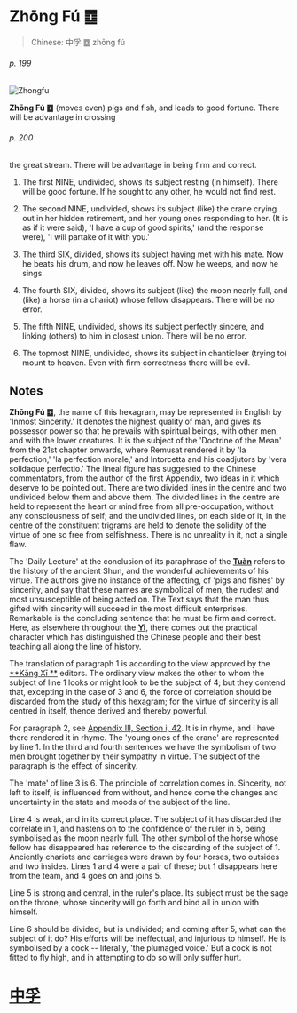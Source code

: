 # Zhōng Fú ䷼

> Chinese: 中孚 ䷼ zhōng fú

###### p. 199

![Zhongfu](https://88o.io/wp-content/uploads/2018/09/61-e4b8ade5ad9azhongfu.jpg)

**Zhōng Fú ䷼** (moves even) pigs and fish, and leads to good fortune.
There will be advantage in crossing

###### p. 200

the great stream. There will be advantage in being firm and correct.

1. The first NINE, undivided, shows its subject resting (in himself). There will be good fortune. If he sought to any other, he would not find rest.

2. The second NINE, undivided, shows its subject (like) the crane crying out in her hidden retirement, and her young ones responding to her. (It is as if it were said), 'I have a cup of good spirits,' (and the response were), 'I will partake of it with you.'

3. The third SIX, divided, shows its subject having met with his mate. Now he beats his drum, and now he leaves off. Now he weeps, and now he sings.

4. The fourth SIX, divided, shows its subject (like) the moon nearly full, and (like) a horse (in a chariot) whose fellow disappears. There will be no error.

5. The fifth NINE, undivided, shows its subject perfectly sincere, and linking (others) to him in closest union. There will be no error.

6. The topmost NINE, undivided, shows its subject in chanticleer (trying to) mount to heaven. Even with firm correctness there will be evil.

## Notes

**Zhōng Fú ䷼**, the name of this hexagram, may be represented in English by 'Inmost Sincerity.'
It denotes the highest quality of man, and gives its possessor power so that he prevails with spiritual beings, with other men, and with the lower creatures.
It is the subject of the 'Doctrine of the Mean' from the 21st chapter onwards, where Remusat rendered it by 'la perfection,' 'la perfection morale,' and Intorcetta and his coadjutors by 'vera solidaque perfectio.' The lineal figure has suggested to the Chinese commentators, from the author of the first Appendix, two ideas in it which deserve to be pointed out. There are two divided lines in the centre and two undivided below them and above them. The divided lines in the centre are held to represent the heart or mind free from all pre-occupation, without any consciousness of self; and the undivided lines, on each side of it, in the centre of the constituent trigrams are held to denote the solidity of the virtue of one so free from selfishness. There is no unreality in it, not a single flaw.

The 'Daily Lecture' at the conclusion of its paraphrase of the [**Tuàn**](https://en.wikipedia.org/wiki/Ten_Wings) refers to the history of the ancient Shun, and the wonderful achievements of his virtue. The authors give no instance of the affecting, of 'pigs and fishes' by sincerity, and say that these names are symbolical of men, the rudest and most unsusceptible of being acted on. The Text says that the man thus gifted with sincerity will succeed in the most difficult enterprises. Remarkable is the concluding sentence that he must be firm and correct. Here, as elsewhere throughout the [**Yì**](https://en.wikipedia.org/wiki/I_Ching), there comes out the practical character which has distinguished the Chinese people and their best teaching all along the line of history.

The translation of paragraph 1 is according to the view approved by the [**Kāng Xī **](https://en.wikipedia.org/wiki/Kangxi_Dictionary) editors. The ordinary view makes the other to whom the subject of line 1 looks or might look to be the subject of 4; but they contend that, excepting in the case of 3 and 6, the force of correlation should be discarded from the study of this hexagram; for the virtue of sincerity is all centred in itself, thence derived and thereby powerful.

For paragraph 2, see [Appendix III, Section i, 42](appendix03s1.md#p-361). It is in rhyme, and I have there rendered it in rhyme. The 'young ones of the crane' are represented by line 1. In the third and fourth sentences we have the symbolism of two men brought together by their sympathy in virtue. The subject of the paragraph is the effect of sincerity.

The 'mate' of line 3 is 6. The principle of correlation comes in. Sincerity, not left to itself, is influenced from without, and hence come the changes and uncertainty in the state and moods of the subject of the line.

Line 4 is weak, and in its correct place. The subject of it has discarded the correlate in 1, and hastens on to the confidence of the ruler in 5, being symbolised as the moon nearly full. The other symbol of the horse whose fellow has disappeared has reference to the discarding of the subject of 1. Anciently chariots and carriages were drawn by four horses, two outsides and two insides. Lines 1 and 4 were a pair of these; but 1 disappears here from the team, and 4 goes on and joins 5.

Line 5 is strong and central, in the ruler's place. Its subject must be the sage on the throne, whose sincerity will go forth and bind all in union with himself.

Line 6 should be divided, but is undivided; and coming after 5, what can the subject of it do? His efforts will be ineffectual, and injurious to himself.
He is symbolised by a cock -- literally, 'the plumaged voice.' But a cock is not fitted to fly high, and in attempting to do so will only suffer hurt.

# [中孚](e4b8ade5ad9azhongfu_cn.md)
